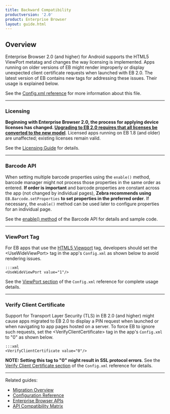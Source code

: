 ```yaml
---
title: Backward Compatibility
productversion: '2.0'
product: Enterprise Browser
layout: guide.html
---
```


## Overview 

Enterprise Browser 2.0 (and higher) for Android supports the HTML5 ViewPort metatag and changes the way licensing is implemented. Apps running on older versions of EB might render improperly or display unexpected client certificate requests when launched with EB 2.0. The latest version of EB contains new tags for addressing these issues. Their usage is explained below. 

See the [Config.xml reference](../configreference) for more information about this file.  

-----

### Licensing

**Beginning with Enterprise Browser 2.0, the process for applying device licenses has changed. <u>Upgrading to EB 2.0 requires that all licenses be converted to the new model**</u>. Licensed apps running on EB 1.8 (and older) are unaffected; existing licenses remain valid. 

See the [Licensing Guide](../licensing) for details. 

-----

### Barcode API

When setting multiple barcode properties using the `enable()` method, barcode manager might not process those properties in the same order as entered. **If order is important** and barcode properties are constant across the app (not changed by individual pages), **Zebra recommends using** `EB.Barcode.setProperties` **to set properties in the preferred order**. If necessary, the `enable()` method can be used later to configure properties for an individual page.

See the [enable() method](../../api/barcode/#enablespanclasstextinfohashspanpropertymap) of the Barcode API for details and sample code. 

-----

### ViewPort Tag

For EB apps that use the [HTML5 Viewport](https://www.w3schools.com/css/css_rwd_viewport.asp) tag, developers should set the &lt;UseWideViewPort&gt; tag in the app's `Config.xml` as shown below to avoid rendering issues.

	:::xml 
	<UseWideViewPort value="1"/>

See the [ViewPort section](../configreference/#viewport) of the `Config.xml` reference for complete usage details. 

-----

### Verify Client Certificate

Support for Transport Layer Security (TLS) in EB 2.0 (and higher) might cause apps migrated to EB 2.0 to display a PIN request when launched or when navigating to app pages hosted on a server. To force EB to ignore such requests, set the &lt;VerifyClientCertificate&gt; tag in the app's `Config.xml` to "0" as shown below. 

	:::xml
	<VerifyClientCertificate value="0"/>

**NOTE: Setting this tag to "0" might result in SSL protocol errors**. See the [Verify Client Certificate section](../configreference/#verifyclientcertificate) of the `Config.xml` reference for details. 

-----

Related guides: 

* [Migration Overview](../migration)
* [Configuration Reference](../configreference)
* [Enterprise Browser APIs](../../api)
* [API Compatibility Matrix](../compatibility)